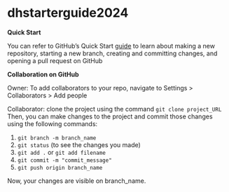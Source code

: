 # dhstarterguide2024

**Quick Start**

You can refer to GitHub’s Quick Start [guide](https://docs.github.com/en/get-started/start-your-journey/hello-world) to learn about making a new repository, starting a new branch, creating and committing changes, and opening a pull request on GitHub

**Collaboration on GitHub**

Owner: To add collaborators to your repo, navigate to Settings > Collaborators > Add people

Collaborator: clone the project using the command `git clone project_URL`
Then, you can make changes to the project and commit those changes using the following commands:

1. `git branch -m branch_name`
2. `git status` (to see the changes you made)
3. `git add .` or `git add filename`
4. `git commit -m "commit_message"`
5. `git push origin branch_name `

Now, your changes are visible on branch_name.
